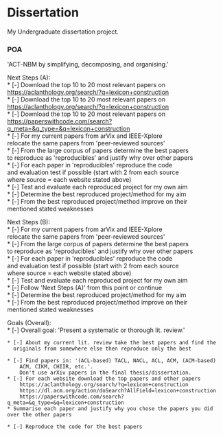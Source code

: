 # Dissertation  
My Undergraduate dissertation project.   

### POA  
'ACT-NBM by simplifying, decomposing, and organising.'  

Next Steps (A):  
    * [-] Download the top 10 to 20 most relevant papers on  
    https://aclanthology.org/search/?q=lexicon+construction  
    * [-] Download the top 10 to 20 most relevant papers on  
    https://aclanthology.org/search/?q=lexicon+construction  
    * [-] Download the top 10 to 20 most relevant papers on  
    https://paperswithcode.com/search?q_meta=&q_type=&q=lexicon+construction  
    * [-] For my current papers from arVix and IEEE-Xplore  
    relocate the same papers from 'peer-reviewed sources'  
    * [-] From the large corpus of papers determine the best papers  
    to reproduce as 'reproducibles' and justify why over other papers  
    * [-] For each paper in 'reproducibles' reproduce the code  
    and evaluation test if possible (start with 2 from each source  
    where source = each website stated above)  
    * [-] Test and evaluate each reproduced project for my own aim  
    * [-] Determine the best reproduced project/method for my aim  
    * [-] From the best reproduced project/method improve on their  
    mentioned stated weaknesses  

Next Steps (B):  
    * [-] For my current papers from arVix and IEEE-Xplore  
    relocate the same papers from 'peer-reviewed sources'  
    * [-] From the large corpus of papers determine the best papers  
    to reproduce as 'reproducibles' and justify why over other papers  
    * [-] For each paper in 'reproducibles' reproduce the code  
    and evaluation test if possible (start with 2 from each source  
    where source = each website stated above)  
    * [-] Test and evaluate each reproduced project for my own aim  
    * [-] Follow 'Next Steps (A)' from this point or continue  
    * [-] Determine the best reproduced project/method for my aim  
    * [-] From the best reproduced project/method improve on their  
    mentioned stated weaknesses  

Goals (Overall):  
    * [-] Overall goal: 'Present a systematic or thorough lit. review.'

    * [-] About my current lit. review take the best papers and find the  
      originals from somewhere else then reproduce only the best  

    * [-] Find papers in: '(ACL-based) TACL, NACL, ACL, ACM, (ACM-based)  
        ACM, CIKM, CHIIR, etc.'.  
        Don't use arXiv papers in the final thesis/dissertation.  
    * [-] For each website download the top papers and other papers  
        https://aclanthology.org/search/?q=lexicon+construction  
        https://dl.acm.org/action/doSearch?AllField=lexicon+construction  
        https://paperswithcode.com/search?q_meta=&q_type=&q=lexicon+construction  
    * Summarise each paper and justify why you chose the papers you did over the other papers  

    * [-] Reproduce the code for the best papers  

